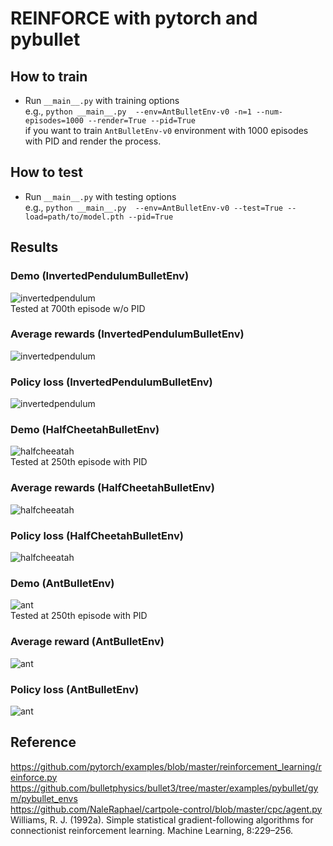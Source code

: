 # REINFORCE with pytorch and pybullet



## How to train
* Run `__main__.py` with training options  
e.g., `python __main__.py  --env=AntBulletEnv-v0 -n=1 --num-episodes=1000 --render=True --pid=True`  
if you want to train `AntBulletEnv-v0` environment with 1000 episodes with PID and render the process.

## How to test
* Run `__main__.py` with testing options  
e.g., `python __main__.py  --env=AntBulletEnv-v0 --test=True --load=path/to/model.pth --pid=True`

## Results

### Demo (InvertedPendulumBulletEnv)
![invertedpendulum](img/InvertedPendulumBulletEnv.gif)  
Tested at 700th episode w/o PID

### Average rewards (InvertedPendulumBulletEnv)
![invertedpendulum](img/InvertedPendulumBulletEnv-v0_iter_average_reward.png)

### Policy loss (InvertedPendulumBulletEnv)
![invertedpendulum](img/InvertedPendulumBulletEnv-v0_iter_policy_loss.png)

### Demo (HalfCheetahBulletEnv)
![halfcheeatah](img/HalfCheetahBulletEnv.gif)  
Tested at 250th episode with PID

### Average rewards (HalfCheetahBulletEnv)
![halfcheeatah](img/HalfCheetahBulletEnv-v0_iter_average_reward.png)

### Policy loss (HalfCheetahBulletEnv)
![halfcheeatah](img/HalfCheetahBulletEnv-v0_iter_policy_loss.png)

### Demo (AntBulletEnv)
![ant](img/AntBulletEnv.gif)  
Tested at 250th episode with PID

### Average reward (AntBulletEnv)
![ant](img/AntBulletEnv-v0_iter_average_reward.png)

### Policy loss (AntBulletEnv)
![ant](img/AntBulletEnv-v0_iter_policy_loss.png)

## Reference
https://github.com/pytorch/examples/blob/master/reinforcement_learning/reinforce.py  
https://github.com/bulletphysics/bullet3/tree/master/examples/pybullet/gym/pybullet_envs  
https://github.com/NaleRaphael/cartpole-control/blob/master/cpc/agent.py  
Williams, R. J. (1992a). Simple statistical gradient-following algorithms for connectionist reinforcement learning. Machine Learning, 8:229–256.
